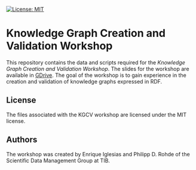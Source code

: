 [![License: MIT](https://img.shields.io/badge/License-MIT-yellow.svg)](https://opensource.org/licenses/MIT)

# Knowledge Graph Creation and Validation Workshop

This repository contains the data and scripts required for the _Knowledge Graph Creation and Validation Workshop_.
The slides for the workshop are available in [GDrive](https://docs.google.com/presentation/d/13gefxsjBAlr9o1TG4DY3_Ncp_4shbYg4Yw3ux3vxaaI).
The goal of the workshop is to gain experience in the creation and validation of knowledge graphs expressed in RDF.

## License

The files associated with the KGCV workshop are licensed under the MIT license.

## Authors

The workshop was created by Enrique Iglesias and Philipp D. Rohde of the Scientific Data Management Group at TIB.
